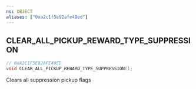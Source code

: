 ```yaml
---
ns: OBJECT
aliases: ["0xa2c1f5e92afe49ed"]
---
```

## CLEAR_ALL_PICKUP_REWARD_TYPE_SUPPRESSION

```c
// 0xA2C1F5E92AFE49ED
void CLEAR_ALL_PICKUP_REWARD_TYPE_SUPPRESSION();
```

Clears all suppression pickup flags

